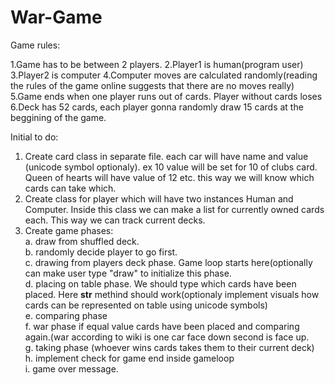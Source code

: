 # War-Game
Game rules:

1.Game has to be between 2 players. 
2.Player1 is human(program user)
3.Player2 is computer
4.Computer moves are calculated randomly(reading the rules of the game online suggests that there are no moves really)
5.Game ends when one player runs out of cards. Player without cards loses
6.Deck has 52 cards, each player gonna randomly draw 15 cards at the beggining of the game. 


Initial to do:

1. Create card class in separate file. each car will have name and value (unicode symbol optionaly). ex 10 value will be set for 10 of clubs card. Queen of hearts will have value of 12 etc. this way we will know which cards can take which.
2. Create class for player which will have two instances Human and Computer. Inside this class we can make a list for currently owned cards each. This way we can track current decks. 
3. Create game phases:<br> 
   a. draw from shuffled deck.<br>
   b. randomly decide player to go first.<br>
   c. drawing from players deck phase. Game loop starts here(optionally can make user type "draw" to initialize this         phase.<br>
   d. placing on table phase. We should type which cards have been placed. Here __str__ methind should work(optionaly        implement visuals how cards can be represented on table using unicode symbols)<br>
   e. comparing phase<br>
   f. war phase if equal value cards have been placed and comparing again.(war according to wiki is one car face down        second is face up.<br>
   g. taking phase (whoever wins cards takes them to their current deck)<br>
   h. implement check for game end inside gameloop<br>
   i. game over message.<br>
   
   
   
